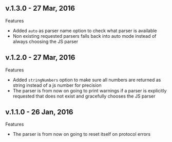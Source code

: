 ## v.1.3.0 - 27 Mar, 2016

Features

-  Added `auto` as parser name option to check what parser is available
-  Non existing requested parsers falls back into auto mode instead of always choosing the JS parser

## v.1.2.0 - 27 Mar, 2016

Features

-  Added `stringNumbers` option to make sure all numbers are returned as string instead of a js number for precision
-  The parser is from now on going to print warnings if a parser is explicitly requested that does not exist and gracefully chooses the JS parser

## v.1.1.0 - 26 Jan, 2016

Features

-  The parser is from now on going to reset itself on protocol errors
